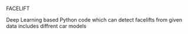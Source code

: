 
FACELIFT

Deep Learning based Python code which can detect facelifts from given data includes diffrent car models 
